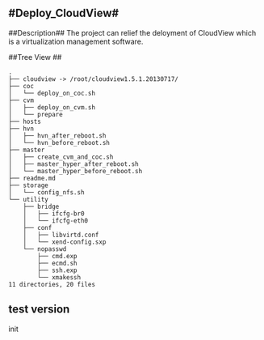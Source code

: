 #Deploy_CloudView#
----
##Description##
The project can relief the deloyment  of CloudView which is a virtualization management software.

##Tree View ##
```
.
├── cloudview -> /root/cloudview1.5.1.20130717/
├── coc
│   └── deploy_on_coc.sh
├── cvm
│   ├── deploy_on_cvm.sh
│   └── prepare
├── hosts
├── hvn
│   ├── hvn_after_reboot.sh
│   └── hvn_before_reboot.sh
├── master
│   ├── create_cvm_and_coc.sh
│   ├── master_hyper_after_reboot.sh
│   └── master_hyper_before_reboot.sh
├── readme.md
├── storage
│   └── config_nfs.sh
└── utility
    ├── bridge
    │   ├── ifcfg-br0
    │   └── ifcfg-eth0
    ├── conf
    │   ├── libvirtd.conf
    │   └── xend-config.sxp
    └── nopasswd
        ├── cmd.exp
        ├── ecmd.sh
        ├── ssh.exp
        └── xmakessh
11 directories, 20 files
```
## test version ##
init  
